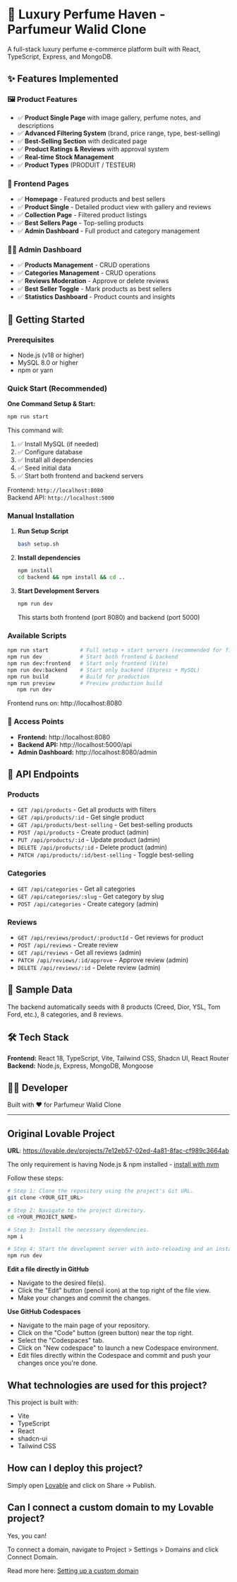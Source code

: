 # 🌟 Luxury Perfume Haven - Parfumeur Walid Clone

A full-stack luxury perfume e-commerce platform built with React, TypeScript, Express, and MongoDB.

## ✨ Features Implemented

### 🖼️ Product Features
- ✅ **Product Single Page** with image gallery, perfume notes, and descriptions
- ✅ **Advanced Filtering System** (brand, price range, type, best-selling)
- ✅ **Best-Selling Section** with dedicated page
- ✅ **Product Ratings & Reviews** with approval system
- ✅ **Real-time Stock Management**
- ✅ **Product Types** (PRODUIT / TESTEUR)

### 🎨 Frontend Pages
- ✅ **Homepage** - Featured products and best sellers
- ✅ **Product Single** - Detailed product view with gallery and reviews
- ✅ **Collection Page** - Filtered product listings
- ✅ **Best Sellers Page** - Top-selling products
- ✅ **Admin Dashboard** - Full product and category management

### 🧑‍💼 Admin Dashboard
- ✅ **Products Management** - CRUD operations
- ✅ **Categories Management** - CRUD operations
- ✅ **Reviews Moderation** - Approve or delete reviews
- ✅ **Best Seller Toggle** - Mark products as best sellers
- ✅ **Statistics Dashboard** - Product counts and insights

## 🚀 Getting Started

### Prerequisites
- Node.js (v18 or higher)
- MySQL 8.0 or higher
- npm or yarn

### Quick Start (Recommended)

**One Command Setup & Start:**
```bash
npm run start
```

This command will:
1. ✅ Install MySQL (if needed)
2. ✅ Configure database
3. ✅ Install all dependencies
4. ✅ Seed initial data
5. ✅ Start both frontend and backend servers

Frontend: `http://localhost:8080`  
Backend API: `http://localhost:5000`

### Manual Installation

1. **Run Setup Script**
   ```bash
   bash setup.sh
   ```

2. **Install dependencies**
   ```bash
   npm install
   cd backend && npm install && cd ..
   ```

3. **Start Development Servers**
   ```bash
   npm run dev
   ```
   This starts both frontend (port 8080) and backend (port 5000)

### Available Scripts

```bash
npm run start          # Full setup + start servers (recommended for first run)
npm run dev            # Start both frontend & backend
npm run dev:frontend   # Start only frontend (Vite)
npm run dev:backend    # Start only backend (Express + MySQL)
npm run build          # Build for production
npm run preview        # Preview production build
   npm run dev
   ```
   Frontend runs on: http://localhost:8080

### 🎯 Access Points
- **Frontend:** http://localhost:8080
- **Backend API:** http://localhost:5000/api
- **Admin Dashboard:** http://localhost:8080/admin

## 📡 API Endpoints

### Products
- `GET /api/products` - Get all products with filters
- `GET /api/products/:id` - Get single product
- `GET /api/products/best-selling` - Get best-selling products
- `POST /api/products` - Create product (admin)
- `PUT /api/products/:id` - Update product (admin)
- `DELETE /api/products/:id` - Delete product (admin)
- `PATCH /api/products/:id/best-selling` - Toggle best-selling

### Categories
- `GET /api/categories` - Get all categories
- `GET /api/categories/:slug` - Get category by slug
- `POST /api/categories` - Create category (admin)

### Reviews
- `GET /api/reviews/product/:productId` - Get reviews for product
- `POST /api/reviews` - Create review
- `GET /api/reviews` - Get all reviews (admin)
- `PATCH /api/reviews/:id/approve` - Approve review (admin)
- `DELETE /api/reviews/:id` - Delete review (admin)

## 🎨 Sample Data

The backend automatically seeds with 8 products (Creed, Dior, YSL, Tom Ford, etc.), 8 categories, and 8 reviews.

## 🛠️ Tech Stack

**Frontend:** React 18, TypeScript, Vite, Tailwind CSS, Shadcn UI, React Router  
**Backend:** Node.js, Express, MongoDB, Mongoose

## 👨‍💻 Developer

Built with ❤️ for Parfumeur Walid Clone

---

## Original Lovable Project

**URL**: https://lovable.dev/projects/7e12eb57-02ed-4a81-8fac-cf989c3664ab

The only requirement is having Node.js & npm installed - [install with nvm](https://github.com/nvm-sh/nvm#installing-and-updating)

Follow these steps:

```sh
# Step 1: Clone the repository using the project's Git URL.
git clone <YOUR_GIT_URL>

# Step 2: Navigate to the project directory.
cd <YOUR_PROJECT_NAME>

# Step 3: Install the necessary dependencies.
npm i

# Step 4: Start the development server with auto-reloading and an instant preview.
npm run dev
```

**Edit a file directly in GitHub**

- Navigate to the desired file(s).
- Click the "Edit" button (pencil icon) at the top right of the file view.
- Make your changes and commit the changes.

**Use GitHub Codespaces**

- Navigate to the main page of your repository.
- Click on the "Code" button (green button) near the top right.
- Select the "Codespaces" tab.
- Click on "New codespace" to launch a new Codespace environment.
- Edit files directly within the Codespace and commit and push your changes once you're done.

## What technologies are used for this project?

This project is built with:

- Vite
- TypeScript
- React
- shadcn-ui
- Tailwind CSS

## How can I deploy this project?

Simply open [Lovable](https://lovable.dev/projects/7e12eb57-02ed-4a81-8fac-cf989c3664ab) and click on Share -> Publish.

## Can I connect a custom domain to my Lovable project?

Yes, you can!

To connect a domain, navigate to Project > Settings > Domains and click Connect Domain.

Read more here: [Setting up a custom domain](https://docs.lovable.dev/features/custom-domain#custom-domain)
